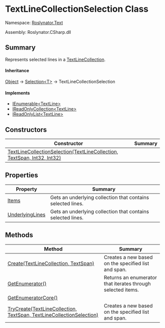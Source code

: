 # TextLineCollectionSelection Class

Namespace: [Roslynator.Text](../README.md)

Assembly: Roslynator\.CSharp\.dll

## Summary

Represents selected lines in a [TextLineCollection](https://docs.microsoft.com/en-us/dotnet/api/microsoft.codeanalysis.text.textlinecollection)\.

#### Inheritance

[Object](https://docs.microsoft.com/en-us/dotnet/api/system.object) &#x2192; [Selection\<T>](../../Selection-1/README.md) &#x2192; TextLineCollectionSelection

#### Implements

* [IEnumerable\<TextLine>](https://docs.microsoft.com/en-us/dotnet/api/system.collections.generic.ienumerable-1)
* [IReadOnlyCollection\<TextLine>](https://docs.microsoft.com/en-us/dotnet/api/system.collections.generic.ireadonlycollection-1)
* [IReadOnlyList\<TextLine>](https://docs.microsoft.com/en-us/dotnet/api/system.collections.generic.ireadonlylist-1)

## Constructors

| Constructor | Summary |
| ----------- | ------- |
| [TextLineCollectionSelection(TextLineCollection, TextSpan, Int32, Int32)](-ctor/README.md) | |

## Properties

| Property | Summary |
| -------- | ------- |
| [Items](Items/README.md) | Gets an underlying collection that contains selected lines\. |
| [UnderlyingLines](UnderlyingLines/README.md) | Gets an underlying collection that contains selected lines\. |

## Methods

| Method | Summary |
| ------ | ------- |
| [Create(TextLineCollection, TextSpan)](Create/README.md) | Creates a new  based on the specified list and span\. |
| [GetEnumerator()](GetEnumerator/README.md) | Returns an enumerator that iterates through selected items\. |
| [GetEnumeratorCore()](GetEnumeratorCore/README.md) | |
| [TryCreate(TextLineCollection, TextSpan, TextLineCollectionSelection)](TryCreate/README.md) | Creates a new  based on the specified list and span\. |

